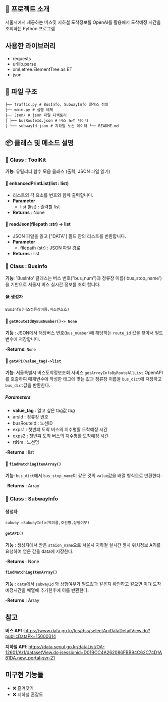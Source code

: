 ## 📘 프로젝트 소개
서울시에서 제공하는 버스및 지하철 도착정보를 OpenAI를 활용해서 도착예정 시간을 조회하는 Python 프로그램
## 사용한 라이브러리
- requests
- urllib.parse
- xml.etree.ElementTree as ET
- json
##  📁 파일 구조
``` 
├── traffic.py # BusInfo, SubwayInfo 클래스 정의 
├── main.py # 실행 예제 
├── Json/ # json 파일 디렉토리 
│ ├── busRouteId.json # 버스 노선 데이터 
│ └── subwayId.json # 지하철 노선 데이터 └── README.md 
``` 
            
## 📦 클래스 및 메소드 설명

### 🧩 Class : ToolKit

**기능**: 유틸리티 함수 모음 클래스 (출력, JSON 파일 읽기)

#### 🔸 enhancedPrintList(list : list)
- 리스트의 각 요소를 번호와 함께 출력합니다.
- **Parameter**
    - list (list) : 출력할 list
- **Returns** : None

#### 🔸 readJson(filepath :str) -> list
-  JSON 파일을 읽고 ["DATA"] 필드 안의 리스트를 반환합니다.
- **Parameter**
    - filepath (str) : JSON 파일 경로
- **Returns** : list


### 🧩 Class : BusInfo
**기능**: 'BusInfo' 클래스는 버스 번호("bus_num")과 정류장 이름('bus_stop_name')을 기반으로 서울시 버스 실시간 정보를 조회 합니다.

#### 🛠 생성자
```python
BusInfo(버스정류장이름,버스번호호)
```


#### 🔸 `getRouteIdByBusNumber()-> None`
**기능** : JSON에서 해당버스 번호(`bus_number`)에 해당하는 `route_id` 값을 찾아서 필드 변수에 저장합니다.

-**Returns**: `None`

#### 🔸 `getAPI(value_tag)->list`

**기능**: 서울특별시 버스도착정보조회 서비스 `getArroyInfoByRouteAllList` OpenAPI를 호출하여 매개변수에 작성한 태그에 맞는 값과 정류장 이름을 `bus_dict`에 저장하고 `bus_dict`값을 반환한다.

##### Parameters
- **value_tag** : 알고 싶은 tag값 
*tag*
- arsId : 정류장 번호
- busRouteId : 노선ID
- exps1 : 첫번쨰 도착 버스의 지수평활 도착예정 시간
- exps2 : 첫번쨰 도착 버스의 지수평활 도착예정 시간
- rtNm : 노선명

-**Returns** : list

#### 🔸 `findMatchingItemArray()`

**기능**: `bus_dict`에서 `bus_stop_name`이 같은 것의 `value`값을 배열 형식으로 반환한다.

-**Returns** : Array

### 🧩 Class : SubwayInfo

#### 생성자
```python
subway =SubwayInfo(역이름,호선명,상행여부)
```
#### `getAPI()`

**기능**  : 생성자에서 받은 `staion_name`으로 서울시 지하철 실시간 열차 위치정보 API를 요청하여 얻은 값을 data에 저장한다.

-**Returns** : None

#### `findMatchingItemArray()`

**기능**  : `data`에서 `subwayId` 와 상행여부가 필드값과 같은지 확인하고 같으면 이떄 도착 예정시간을 배열에 추가한후에 이를 반환한다.

-**Returns** : Array

## 참고
**버스 API** :https://www.data.go.kr/tcs/dss/selectApiDataDetailView.do?publicDataPk=15000314

**지하철 API**: https://data.seoul.go.kr/dataList/OA-12601/A/1/datasetView.do;jsessionid=D01BCC4A262086FBB94C62C74D1A81DA.new_portal-svr-21

## 미구현 기능들
- ❌ 즐겨찾기 
- ❌ 지하철 혼잡도







